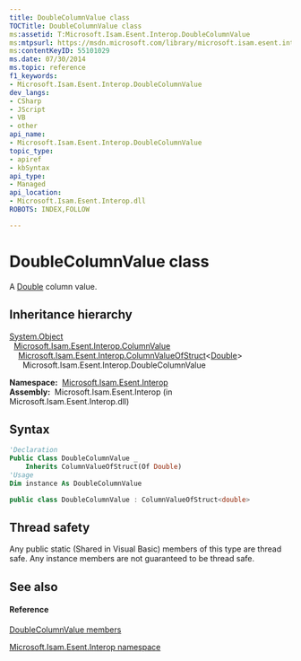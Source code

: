 ```yaml
---
title: DoubleColumnValue class
TOCTitle: DoubleColumnValue class
ms:assetid: T:Microsoft.Isam.Esent.Interop.DoubleColumnValue
ms:mtpsurl: https://msdn.microsoft.com/library/microsoft.isam.esent.interop.doublecolumnvalue(v=EXCHG.10)
ms:contentKeyID: 55101029
ms.date: 07/30/2014
ms.topic: reference
f1_keywords:
- Microsoft.Isam.Esent.Interop.DoubleColumnValue
dev_langs:
- CSharp
- JScript
- VB
- other
api_name: 
- Microsoft.Isam.Esent.Interop.DoubleColumnValue
topic_type: 
- apiref
- kbSyntax
api_type: 
- Managed
api_location: 
- Microsoft.Isam.Esent.Interop.dll
ROBOTS: INDEX,FOLLOW

---
```


# DoubleColumnValue class

A [Double](https://docs.microsoft.com/dotnet/api/system.double?redirectedfrom=MSDN) column value.

## Inheritance hierarchy

[System.Object](https://docs.microsoft.com/dotnet/api/system.object?redirectedfrom=MSDN)  
  [Microsoft.Isam.Esent.Interop.ColumnValue](dn334206\(v=exchg.10\).md)  
    [Microsoft.Isam.Esent.Interop.ColumnValueOfStruct](dn334171\(v=exchg.10\).md)\<[Double](https://docs.microsoft.com/dotnet/api/system.double?redirectedfrom=MSDN)\>  
      Microsoft.Isam.Esent.Interop.DoubleColumnValue  

**Namespace:**  [Microsoft.Isam.Esent.Interop](hh596136\(v=exchg.10\).md)  
**Assembly:**  Microsoft.Isam.Esent.Interop (in Microsoft.Isam.Esent.Interop.dll)

## Syntax

``` vb
'Declaration
Public Class DoubleColumnValue _
    Inherits ColumnValueOfStruct(Of Double)
'Usage
Dim instance As DoubleColumnValue
```

``` csharp
public class DoubleColumnValue : ColumnValueOfStruct<double>
```

## Thread safety

Any public static (Shared in Visual Basic) members of this type are thread safe. Any instance members are not guaranteed to be thread safe.

## See also

#### Reference

[DoubleColumnValue members](dn334200\(v=exchg.10\).md)

[Microsoft.Isam.Esent.Interop namespace](hh596136\(v=exchg.10\).md)

